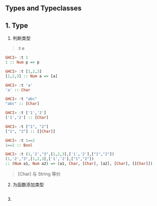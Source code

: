 ## Types and Typeclasses



## 1. Type

1. 判断类型

> :t e

```haskell
GHCI> :t 1
1 :: Num p => p

GHCI> :t [1,2,3]
[1,2,3] :: Num a => [a]

GHCI> :t 'a'
'a' :: Char

GHCI> :t "abc"
"abc" :: [Char]

GHCI> :t ['1','2']
['1','2'] :: [Char]

GHCI> :t ["1", "2"]
["1", "2"] :: [[Char]]

GHCI> :t 1==2
1==2 :: Bool

GHCI> :t (1,'2',"3",[1,2,3],['1','2'],["1","2"])
(1,'2',"3",[1,2,3],['1','2'],["1","2"])
:: (Num a1, Num a2) => (a1, Char, [Char], [a2], [Char], [[Char]])
```

> [Char] 与 String 等价

2. 为函数添加类型

   ```haskell
   
   ```

   

3. 